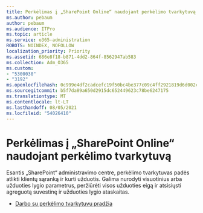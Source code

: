 ```yaml
---
title: Perkėlimas į „SharePoint Online“ naudojant perkėlimo tvarkytuvą
ms.author: pebaum
author: pebaum
ms.audience: ITPro
ms.topic: article
ms.service: o365-administration
ROBOTS: NOINDEX, NOFOLLOW
localization_priority: Priority
ms.assetid: 686e8f18-b871-4dd2-864f-8562947ab583
ms.collection: Adm_O365
ms.custom:
- "5300030"
- "3192"
ms.openlocfilehash: 0c999e4df2cadcefc19f50bc4be377c09c4ff2921819d6d002c5bd223b7719b7
ms.sourcegitcommit: b5f7da89a650d2915dc652449623c78be6247175
ms.translationtype: MT
ms.contentlocale: lt-LT
ms.lasthandoff: 08/05/2021
ms.locfileid: "54026410"
---
```

# <a name="migrating-to-sharepoint-online-via-migration-manager"></a>Perkėlimas į „SharePoint Online“ naudojant perkėlimo tvarkytuvą

Esantis „SharePoint“ administravimo centre, perkėlimo tvarkytuvas padės atlikti klientų sąranką ir kurti užduotis. Galima nurodyti visuotinius arba užduoties lygio parametrus, peržiūrėti visos užduoties eigą ir atsisiųsti agreguotą suvestinę ir užduoties lygio ataskaitas.

- [Darbo su perkėlimo tvarkytuvu pradžia](https://docs.microsoft.com/sharepointmigration/mm-get-started)
